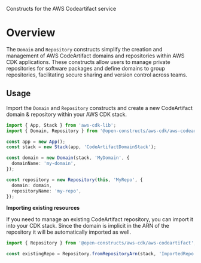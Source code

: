 Constructs for the AWS Codeartifact service

# Overview

The `Domain` and `Repository` constructs simplify the creation and management of AWS CodeArtifact domains and repositories within AWS CDK applications. These constructs allow users to manage private repositories for software packages and define domains to group repositories, facilitating secure sharing and version control across teams.

## Usage

Import the `Domain` and `Repository` constructs and create a new CodeArtifact domain & repository within your AWS CDK stack.

```ts
import { App, Stack } from 'aws-cdk-lib';
import { Domain, Repository } from '@open-constructs/aws-cdk/aws-codeartifact';

const app = new App();
const stack = new Stack(app, 'CodeArtifactDomainStack');

const domain = new Domain(stack, 'MyDomain', {
  domainName: 'my-domain',
});

const repository = new Repository(this, 'MyRepo', {
  domain: domain,
  repositoryName: 'my-repo',
});
```

**Importing existing resources**

If you need to manage an existing CodeArtifact repository, you can import it into your CDK stack. Since the domain is implicit in the ARN of the repository it will be automatically imported as well.

```ts
import { Repository } from '@open-constructs/aws-cdk/aws-codeartifact';

const existingRepo = Repository.fromRepositoryArn(stack, 'ImportedRepo', 'arn:aws:codeartifact:us-east-1:123456789012:repository/my-domain/my-repo');
```
